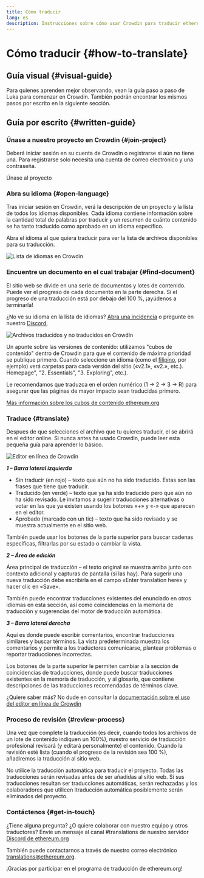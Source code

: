 ```yaml
---
title: Cómo traducir
lang: es
description: Instrucciones sobre cómo usar Crowdin para traducir ethereum.org
---
```


# Cómo traducir \{#how-to-translate}

## Guía visual \{#visual-guide}

Para quienes aprenden mejor observando, vean la guía paso a paso de Luka para comenzar en Crowdin. También podrán encontrar los mismos pasos por escrito en la siguiente sección.

<YouTube id="Ii7bYhanLs4" />

## Guía por escrito \{#written-guide}

### Únase a nuestro proyecto en Crowdin \{#join-project}

Deberá iniciar sesión en su cuenta de Crowdin o registrarse si aún no tiene una. Para registrarse solo necesita una cuenta de correo electrónico y una contraseña.

<ButtonLink to="https://crowdin.com/project/ethereum-org/invite">
  Únase al proyecto
</ButtonLink>

### Abra su idioma \{#open-language}

Tras iniciar sesión en Crowdin, verá la descripción de un proyecto y la lista de todos los idiomas disponibles. Cada idioma contiene información sobre la cantidad total de palabras por traducir y un resumen de cuánto contenido se ha tanto traducido como aprobado en un idioma específico.

Abra el idioma al que quiera traducir para ver la lista de archivos disponibles para su traducción.

![Lista de idiomas en Crowdin](./list-of-languages.png)

### Encuentre un documento en el cual trabajar \{#find-document}

El sitio web se divide en una serie de documentos y lotes de contenido. Puede ver el progreso de cada documento en la parte derecha. Si el progreso de una traducción está por debajo del 100 %, ¡ayúdenos a terminarla!

¿No ve su idioma en la lista de idiomas? [Abra una incidencia](https://github.com/ethereum/ethereum-org-website/issues/new/choose) o pregunte en nuestro [Discord](/discord/),

![Archivos traducidos y no traducidos en Crowdin](./crowdin-files.png)

Un apunte sobre las versiones de contenido: utilizamos "cubos de contenido" dentro de Crowdin para que el contenido de máxima prioridad se publique primero. Cuando seleccione un idioma (como el [filipino](https://crowdin.com/project/ethereum-org/fil#), por ejemplo) verá carpetas para cada versión del sitio («v2.1», «v2.», etc.). Homepage", "2. Essentials", "3. Exploring", etc.).

Le recomendamos que traduzca en el orden numérico (1 → 2 → 3 → R) para asegurar que las páginas de mayor impacto sean traducidas primero.

[Más información sobre los cubos de contenido ethereum.org](/contributing/translation-program/content-buckets/)

### Traduce \{#translate}

Despues de que selecciones el archivo que tu quieres traducir, el se abrirá en el editor online. Si nunca antes ha usado Crowdin, puede leer esta pequeña guía para aprender lo básico.

![Editor en línea de Crowdin](./online-editor.png)

**_1 – Barra lateral izquierda_**

- Sin traducir (en rojo) – texto que aún no ha sido traducido. Estas son las frases que tiene que traducir.
- Traducido (en verde) – texto que ya ha sido traducido pero que aún no ha sido revisado. Le invitamos a sugerir traducciones alternativas o votar en las que ya existen usando los botones «+» y «-» que aparecen en el editor.
- Aprobado (marcado con un tic) – texto que ha sido revisado y se muestra actualmente en el sitio web.

También puede usar los botones de la parte superior para buscar cadenas específicas, filtrarlas por su estado o cambiar la vista.

**_2 – Área de edición_**

Área principal de traducción – el texto original se muestra arriba junto con contexto adicional y capturas de pantalla (si las hay). Para sugerir una nueva traducción debe escribirla en el campo «Enter translation here» y hacer clic en «Save».

También puede encontrar traducciones existentes del enunciado en otros idiomas en esta sección, así como coincidencias en la memoria de traducción y sugerencias del motor de traducción automática.

**_3 – Barra lateral derecha_**

Aquí es donde puede escribir comentarios, encontrar traducciones similares y buscar términos. La vista predeterminada muestra los comentarios y permite a los traductores comunicarse, plantear problemas o reportar traducciones incorrectas.

Los botones de la parte superior le permiten cambiar a la sección de coincidencias de traducciones, donde puede buscar traducciones existentes en la memoria de traducción, y al glosario, que contiene descripciones de las traducciones recomendadas de términos clave.

¿Quiere saber más? No dude en consultar la [documentación sobre el uso del editor en línea de Crowdin](https://support.crowdin.com/online-editor/)

### Proceso de revisión \{#review-process}

Una vez que complete la traducción (es decir, cuando todos los archivos de un lote de contenido indiquen un 100%), nuestro servicio de traducción profesional revisará (y editará personalmente) el contenido. Cuando la revisión esté lista (cuando el progreso de la revisión sea 100 %), añadiremos la traducción al sitio web.

<InfoBanner shouldCenter emoji=":warning:">
  No utilice la traducción automática para traducir el proyecto. Todas las traducciones serán revisadas antes de ser añadidas al sitio web. Si sus traducciones resultan ser traducciones automáticas, serán rechazadas y los colaboradores que utilicen ltraducción automática posiblemente serán eliminados del proyecto.
</InfoBanner>

### Contáctenos \{#get-in-touch}

¿Tiene alguna pregunta? ¿O quiere colaborar con nuestro equipo y otros traductores? Envíe un mensaje al canal #translations de nuestro servidor [Discord de ethereum.org](/discord/)

También puede contactarnos a través de nuestro correo electrónico translations@ethereum.org.

¡Gracias por participar en el programa de traducción de ethereum.org!
